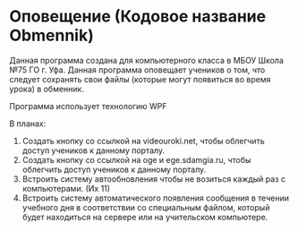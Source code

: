 # Оповещение (Кодовое название Obmennik)

Данная программа создана для компьютерного класса в МБОУ Школа №75 ГО г. Уфа. 
Данная программа оповещает учеников о том, что следует сохранять свои файлы (которые могут появиться во время урока) в обменник.

Программа использует технологию WPF

В планах:
1) Создать кнопку со ссылкой на videouroki.net, чтобы облегчить доступ учеников к данному порталу.
2) Создать кнопку со ссылкой на oge и ege.sdamgia.ru, чтобы облегчить доступ учеников к данному порталу.
3) Встроить систему автообновления чтобы не возиться каждый раз с компьютерами. (Их 11)
4) Встроить систему автоматического появления сообщения в течении учебного дня в соответствии со специальным файлом, который будет находиться на сервере или на учительском компьютере.
